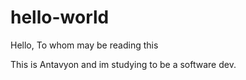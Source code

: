 # hello-world

Hello, To whom may be reading this

This is Antavyon and im studying to be a software dev.  
